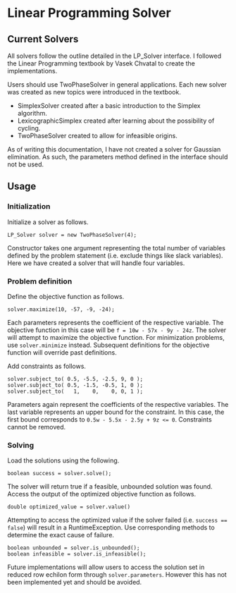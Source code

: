 # Linear Programming Solver

## Current Solvers

All solvers follow the outline detailed in the LP_Solver interface. I followed
the Linear Programming textbook by Vasek Chvatal to create the implementations. 

Users should use TwoPhaseSolver in general applications. Each new solver was
created as new topics were introduced in the textbook. 
 - SimplexSolver created after a basic introduction to the Simplex algorithm.
 - LexicographicSimplex created after learning about the possibility of cycling.
 - TwoPhaseSolver created to allow for infeasible origins. 

As of writing this documentation, I have not created a solver for Gaussian
elimination. As such, the parameters method defined in the interface should not
be used. 

## Usage

### Initialization

Initialize a solver as follows. 

    LP_Solver solver = new TwoPhaseSolver(4);

Constructor takes one argument representing the total number of variables
defined by the problem statement (i.e. exclude things like slack variables). 
Here we have created a solver that will handle four variables. 

### Problem definition

Define the objective function as follows. 

    solver.maximize(10, -57, -9, -24);

Each parameters represents the coefficient of the respective variable. The
objective function in this case will be `f = 10w - 57x - 9y - 24z`. The
solver will attempt to maximize the objective function. For minimization
problems, use `solver.minimize` instead. Subsequent definitions for the
objective function will override past definitions. 

Add constraints as follows. 

    solver.subject_to( 0.5, -5.5, -2.5, 9, 0 );
    solver.subject_to( 0.5, -1.5, -0.5, 1, 0 );
    solver.subject_to(   1,    0,    0, 0, 1 );

Parameters again represent the coefficients of the respective variables. The
last variable represents an upper bound for the constraint. In this case, the
first bound corresponds to `0.5w - 5.5x - 2.5y + 9z <= 0`. Constraints cannot
be removed. 

### Solving

Load the solutions using the following. 

    boolean success = solver.solve();

The solver will return true if a feasible, unbounded solution was found. Access
the output of the optimized objective function as follows. 

    double optimized_value = solver.value()

Attempting to access the optimized value if the solver failed 
(i.e. `success == false`) will result in a RuntimeException. Use corresponding
methods to determine the exact cause of failure. 

    boolean unbounded = solver.is_unbounded();
    boolean infeasible = solver.is_infeasible();

Future implementations will allow users to access the solution set in reduced
row echilon form through `solver.parameters`. However this has not been
implemented yet and should be avoided. 

